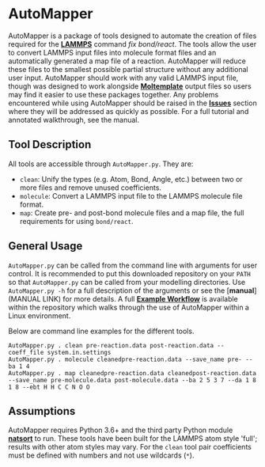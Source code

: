 # AutoMapper

AutoMapper is a package of tools designed to automate the creation of files required for the [**LAMMPS**](https://lammps.sandia.gov) command _fix bond/react_. The tools allow the user to convert LAMMPS input files into molecule format files and an automatically generated a map file of a reaction. AutoMapper will reduce these files to the smallest possible partial structure without any additional user input. AutoMapper should work with any valid LAMMPS input file, though was designed to work alongside [**Moltemplate**](https://github.com/jewettaij/moltemplate) output files so users may find it easier to use these packages together. Any problems encountered while using AutoMapper should be raised in the [**Issues**](https://github.com/m-bone/AutoMapper/issues) section where they will be addressed as quickly as possible. For a full tutorial and annotated walkthrough, see the manual.

## Tool Description
All tools are accessible through `AutoMapper.py`. They are:
- `clean`: Unify the types (e.g. Atom, Bond, Angle, etc.) between two or more files and remove unused coefficients.
- `molecule`: Convert a LAMMPS input file to the LAMMPS molecule file format.
- `map`: Create pre- and post-bond molecule files and a map file, the full requirements for using `bond/react`.

## General Usage

`AutoMapper.py` can be called from the command line with arguments for user control. It is recommended to put this downloaded repository on your `PATH` so that `AutoMapper.py` can be called from your modelling directories. Use `AutoMapper.py -h` for a full description of the arguments or see the [**manual**](MANUAL LINK) for more details. A full [**Example Workflow**](https://github.com/m-bone/AutoMapper/tree/main/Example_Workflow) is available within the repository which walks through the use of AutoMapper within a Linux environment.

Below are command line examples for the different tools.

```
AutoMapper.py . clean pre-reaction.data post-reaction.data --coeff_file system.in.settings
AutoMapper.py . molecule cleanedpre-reaction.data --save_name pre- --ba 1 4
AutoMapper.py . map cleanedpre-reaction.data cleanedpost-reaction.data --save_name pre-molecule.data post-molecule.data --ba 2 5 3 7 --da 1 8 1 8 --ebt H H C C N O O 
```

## Assumptions
AutoMapper requires Python 3.6+ and the third party Python module [**natsort**](https://pypi.org/project/natsort/) to run.
These tools have been built for the LAMMPS atom style 'full'; results with other atom styles may vary. 
For the `clean` tool pair coefficients must be defined with numbers and not use wildcards (`*`).